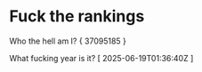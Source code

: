 # Fuck the rankings

Who the hell am I?
{ 37095185 }

What fucking year is it?
[ 2025-06-19T01:36:40Z ]
